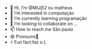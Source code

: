 - 👋 Hi, I’m @MtJj52 ou matheus
- 👀 I’m interested in computação
- 🌱 I’m currently learning programação
- 💞️ I’m looking to collaborate on ...
- 📫 How to reach me São paulo
- 😄 Pronouns🏀
- ⚡ Fun fact:faz o L

<!---
MtJj52/MtJj52 is a ✨ special ✨ repository because its `README.md` (this file) appears on your GitHub profile.
You can click the Preview link to take a look at your changes.
--->
